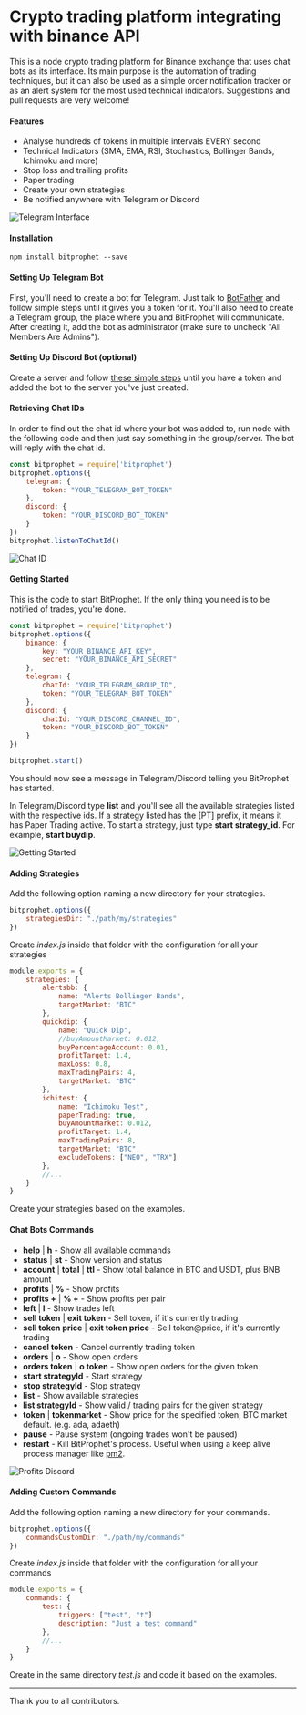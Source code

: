 
# Crypto trading platform integrating with binance API
This is a node crypto trading platform for Binance exchange that uses chat bots as its interface. Its main purpose is the automation of trading techniques, but it can also be used as a simple order notification tracker or as an alert system for the most used technical indicators.
Suggestions and pull requests are very welcome!

#### Features
* Analyse hundreds of tokens in multiple intervals EVERY second
* Technical Indicators (SMA, EMA, RSI, Stochastics, Bollinger Bands, Ichimoku and more)
* Stop loss and trailing profits
* Paper trading
* Create your own strategies
* Be notified anywhere with Telegram or Discord

![Telegram Interface](https://github.com/insionCEO/CryptoTradingPlatform-Binance-API/raw/master/pres/chat_example.png)

#### Installation
```
npm install bitprophet --save
```

#### Setting Up Telegram Bot
First, you'll need to create a bot for Telegram. Just talk to [BotFather](https://telegram.me/botfather) and follow simple steps until it gives you a token for it.
You'll also need to create a Telegram group, the place where you and BitProphet will communicate. After creating it, add the bot as administrator (make sure to uncheck "All Members Are Admins").

#### Setting Up Discord Bot (optional)
Create a server and follow [these simple steps](https://github.com/reactiflux/discord-irc/wiki/Creating-a-discord-bot-&-getting-a-token) until you have a token and added the bot to the server you've just created.

#### Retrieving Chat IDs
In order to find out the chat id where your bot was added to, run node with the following code and then just say something in the group/server. The bot will reply with the chat id.

```javascript
const bitprophet = require('bitprophet')
bitprophet.options({
    telegram: {
        token: "YOUR_TELEGRAM_BOT_TOKEN"
    },
    discord: {
        token: "YOUR_DISCORD_BOT_TOKEN"
    }
})
bitprophet.listenToChatId()
```

![Chat ID](https://github.com/andresilvasantos/bitprophet/raw/master/pres/chat_id.png)

#### Getting Started
This is the code to start BitProphet. If the only thing you need is to be notified of trades, you're done.

```javascript
const bitprophet = require('bitprophet')
bitprophet.options({
    binance: {
        key: "YOUR_BINANCE_API_KEY",
        secret: "YOUR_BINANCE_API_SECRET"
    },
    telegram: {
        chatId: "YOUR_TELEGRAM_GROUP_ID",
        token: "YOUR_TELEGRAM_BOT_TOKEN"
    },
    discord: {
        chatId: "YOUR_DISCORD_CHANNEL_ID",
        token: "YOUR_DISCORD_BOT_TOKEN"
    }
})

bitprophet.start()
```

You should now see a message in Telegram/Discord telling you BitProphet has started.

In Telegram/Discord type __list__ and you'll see all the available strategies listed with the respective ids.
If a strategy listed has the [PT] prefix, it means it has Paper Trading active.
To start a strategy, just type __start strategy_id__. For example, __start buydip__.

![Getting Started](https://github.com/insionCEO/CryptoTradingPlatform-Binance-API/raw/master/pres/getting_started.png)

#### Adding Strategies
Add the following option naming a new directory for your strategies.

```javascript
bitprophet.options({
    strategiesDir: "./path/my/strategies"
})
```

Create *index.js* inside that folder with the configuration for all your strategies
```javascript
module.exports = {
    strategies: {
        alertsbb: {
            name: "Alerts Bollinger Bands",
            targetMarket: "BTC"
        },
        quickdip: {
            name: "Quick Dip",
            //buyAmountMarket: 0.012,
            buyPercentageAccount: 0.01,
            profitTarget: 1.4,
            maxLoss: 0.8,
            maxTradingPairs: 4,
            targetMarket: "BTC"
        },
        ichitest: {
            name: "Ichimoku Test",
            paperTrading: true,
            buyAmountMarket: 0.012,
            profitTarget: 1.4,
            maxTradingPairs: 8,
            targetMarket: "BTC",
            excludeTokens: ["NEO", "TRX"]
        },
        //...
    }
}
```

Create your strategies based on the examples.

#### Chat Bots Commands

* __help__ | __h__ - Show all available commands
* __status__ | __st__ - Show version and status
* __account__ | __total__ | __ttl__ - Show total balance in BTC and USDT, plus BNB amount
* __profits__ | __%__ - Show profits
* __profits +__ | __% +__ - Show profits per pair
* __left__ | __l__ - Show trades left
* __sell token__ | __exit token__  - Sell token, if it's currently trading
* __sell token price__ | __exit token price__ - Sell token@price, if it's currently trading
* __cancel token__ - Cancel currently trading token
* __orders__ | __o__ - Show open orders
* __orders token__ | __o token__ - Show open orders for the given token
* __start strategyId__ - Start strategy
* __stop strategyId__ - Stop strategy
* __list__ - Show available strategies
* __list strategyId__ - Show valid / trading pairs for the given strategy
* __token__ | __tokenmarket__ - Show price for the specified token, BTC market default. (e.g. ada, adaeth)
* __pause__ - Pause system (ongoing trades won't be paused)
* __restart__ - Kill BitProphet's process. Useful when using a keep alive process manager like [pm2](https://github.com/Unitech/pm2).

![Profits Discord](https://github.com/insionCEO/CryptoTradingPlatform-Binance-API/raw/master/pres/chat_profits.png)

#### Adding Custom Commands
Add the following option naming a new directory for your commands.

```javascript
bitprophet.options({
    commandsCustomDir: "./path/my/commands"
})
```

Create *index.js* inside that folder with the configuration for all your commands
```javascript
module.exports = {
    commands: {
        test: {
            triggers: ["test", "t"]
            description: "Just a test command"
        },
        //...
    }
}
```

Create in the same directory *test.js* and code it based on the examples.

---

Thank you to all contributors.
